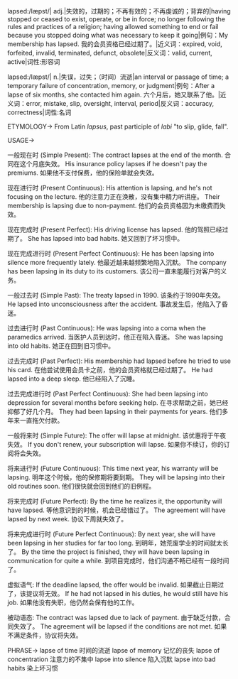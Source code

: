 lapsed:/læpst/| adj.|失效的，过期的；不再有效的；不再虔诚的；背弃的|having stopped or ceased to exist, operate, or be in force; no longer following the rules and practices of a religion; having allowed something to end or fail because you stopped doing what was necessary to keep it going|例句：My membership has lapsed. 我的会员资格已经过期了。|近义词：expired, void, forfeited, invalid, terminated, defunct, obsolete|反义词：valid, current, active|词性:形容词

lapsed:/læpst/| n.|失误，过失；（时间）流逝|an interval or passage of time; a temporary failure of concentration, memory, or judgment|例句：After a lapse of six months, she contacted him again.  六个月后，她又联系了他。|近义词：error, mistake, slip, oversight, interval, period|反义词：accuracy, correctness|词性:名词


ETYMOLOGY->
From Latin *lapsus*, past participle of *labi* "to slip, glide, fall".

USAGE->

一般现在时 (Simple Present):
The contract lapses at the end of the month.  合同在这个月底失效。
His insurance policy lapses if he doesn't pay the premiums. 如果他不支付保费，他的保险单就会失效。

现在进行时 (Present Continuous):
His attention is lapsing, and he's not focusing on the lecture. 他的注意力正在涣散，没有集中精力听讲座。
Their membership is lapsing due to non-payment. 他们的会员资格因为未缴费而失效。


现在完成时 (Present Perfect):
His driving license has lapsed. 他的驾照已经过期了。
She has lapsed into bad habits. 她又回到了坏习惯中。

现在完成进行时 (Present Perfect Continuous):
He has been lapsing into silence more frequently lately. 他最近越来越频繁地陷入沉默。
The company has been lapsing in its duty to its customers. 该公司一直未能履行对客户的义务。


一般过去时 (Simple Past):
The treaty lapsed in 1990. 该条约于1990年失效。
He lapsed into unconsciousness after the accident. 事故发生后，他陷入了昏迷。

过去进行时 (Past Continuous):
He was lapsing into a coma when the paramedics arrived.  当医护人员到达时，他正在陷入昏迷。
She was lapsing into old habits. 她正在回到旧习惯中。


过去完成时 (Past Perfect):
His membership had lapsed before he tried to use his card. 在他尝试使用会员卡之前，他的会员资格就已经过期了。
He had lapsed into a deep sleep. 他已经陷入了沉睡。


过去完成进行时 (Past Perfect Continuous):
She had been lapsing into depression for several months before seeking help. 在寻求帮助之前，她已经抑郁了好几个月。
They had been lapsing in their payments for years. 他们多年来一直拖欠付款。


一般将来时 (Simple Future):
The offer will lapse at midnight.  该优惠将于午夜失效。
If you don't renew, your subscription will lapse. 如果你不续订，你的订阅将会失效。


将来进行时 (Future Continuous):
This time next year, his warranty will be lapsing. 明年这个时候，他的保修期将要到期。
They will be lapsing into their old routines soon. 他们很快就会回到他们的旧例程。

将来完成时 (Future Perfect):
By the time he realizes it, the opportunity will have lapsed. 等他意识到的时候，机会已经错过了。
The agreement will have lapsed by next week.  协议下周就失效了。


将来完成进行时 (Future Perfect Continuous):
By next year, she will have been lapsing in her studies for far too long. 到明年，她荒废学业的时间就太长了。
By the time the project is finished, they will have been lapsing in communication for quite a while. 到项目完成时，他们沟通不畅已经有一段时间了。


虚拟语气:
If the deadline lapsed, the offer would be invalid. 如果截止日期过了，该提议将无效。
If he had not lapsed in his duties, he would still have his job. 如果他没有失职，他仍然会保有他的工作。

被动语态:
The contract was lapsed due to lack of payment.  由于缺乏付款，合同失效了。
The agreement will be lapsed if the conditions are not met. 如果不满足条件，协议将失效。



PHRASE->
lapse of time 时间的流逝
lapse of memory  记忆的丧失
lapse of concentration 注意力的不集中
lapse into silence  陷入沉默
lapse into bad habits  染上坏习惯

